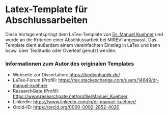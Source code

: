 # Latex-Template für Abschlussarbeiten

Diese Vorlage entspringt dem LaTex-Template von [Dr. Manuel Kuehner](https://manuelkuehner.de/) und wurde an die Kriterien einer Abschlussarbeit bei MIREVI angepasst.
Das Template dient außerdem einem vereinfachten Einstieg in LaTex und kann bspw. über TexStudio oder Overleaf genutzt werden.

### Informationen zum Autor des originalen Templates
- Webseite zur Dissertation: https://bedienhaptik.de/
- LaTex-Forum (Profil): https://tex.stackexchange.com/users/14649/dr-manuel-kuehner
- ResearchGate (Profil): https://www.researchgate.net/profile/Manuel_Kuehner
- LinkedIn: https://www.linkedin.com/in/dr-manuel-kuehner/
- Orcid-ID: https://orcid.org/0000-0002-2852-4020